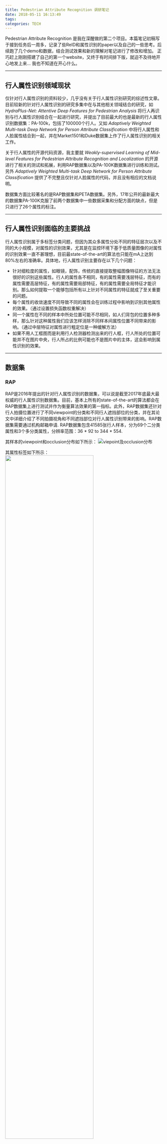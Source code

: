 ```yaml
---
title: Pedestrian Attribute Recognition 调研笔记
date: 2018-05-11 16:13:49
tags:
categories: TECH
---
```

Pedestrian Attribute Recognition 是我在深醒做的第二个项目。本篇笔记初稿写于接到任务后一周多，记录了些ReID和属性识别的paper以及自己的一些思考。后续跑了几个demo和数据，结合测试效果和新的理解对笔记进行了修改和增加。
正巧赶上刚刚搭建了自己的第一个website，又终于有时间排下版，就迫不及待地开心地发上来...
我也不知道在开心什么。
<!-- more -->
---
## 行人属性识别领域现状
仅针对行人属性识别的资料较少，几乎没有关于行人属性识别研究的综述性文章。目前较新的针对行人属性识别的研究多集中在与其他相关领域结合的研究，如 *HydraPlus-Net: Attentive Deep Features for Pedestrian Analysis* 将行人再识别与行人属性识别结合在一起进行研究，并提出了目前最大的也是最新的行人属性识别数据集：PA-100k，包括了100000个行人。又如 *Adaptively Weighted Multi-task Deep Network for Person Attribute Classification* 中将行人属性和人脸属性结合到一起，并在Market1501和Duke数据集上作了行人属性识别的相关工作。

关于行人属性的开源代码资源，我主要就 *Weakly-supervised Learning of Mid-level Features for Pedestrian Attribute Recognition and Localization* 的开源进行了相关的测试和拓展，利用RAP数据集以及PA-100K数据集进行训练和测试。另外 *Adaptively Weighted Multi-task Deep Network for Person Attribute Classification* 提供了不完整且仅针对人脸属性的代码，并且没有相应的文档说明。

数据集方面比较著名的是RAP数据集和PETA数据集。另外，17年公开的最新最大的数据集PA-100K克服了前两个数据集中一些数据采集和分配方面的缺点，但是只进行了26个属性的标注。

---
## 行人属性识别面临的主要挑战
行人属性识别属于多标签分类问题，但因为其众多属性分处不同的特征层次以及不同的大小规模，对属性的识别效果，尤其是在监控环境下基于低质量图像的对属性的识别效果一直不甚理想，目前最state-of-the-art的算法也只能在mA上达到80%左右的准确率。具体地，行人属性识别主要存在以下几个问题：
* 针对细粒度的属性，如眼镜，配饰，传统的直接提取整幅图像特征的方法无法很好的识别这些属性。行人的属性各不相同，有的属性需要浅层特征，而有的属性需要高层特征，有的属性需要局部特征，有的属性需要全局特征才能识别。那么如何提取一个能够包括所有以上针对不同属性的特征就成了至关重要的问题。
* 每个属性的收敛速度不同导致不同的属性会在训练过程中影响到识别其他属性的效果。（通过设置损失函数权重解决）
* 同一个属性在不同的样本中所处位置可能不尽相同，如人们背包的位置多种多样，那么针对这种属性我们应该怎样消除不同样本间属性位置不同带来的影响。（通过中层特征对属性进行粗定位是一种缓解方法）
* 如果不用人工框图而是利用行人检测器检测出来的行人框，行人所处的位置可能并不在图片中央，行人所占的比例可能也不是图片中的主体，这会影响到属性识别的效果。

---
## 数据集
### RAP
RAP是2016年提出的针对行人属性识别的数据集，可以说是截至2017年底最大最权威的行人属性识别数据集。目前，基本上所有的state-of-the-art的算法都会在RAP数据集上进行测试并作为衡量算法效果的第一指标。此外，RAP数据集还针对行人拍摄位置进行了不同viewpoint的分类和不同行人遮挡部位的分类，并在其论文中详细介绍了不同拍摄视角和不同遮挡部位对行人属性识别带来的影响。RAP数据集需要通过机构邮箱申请.
RAP数据集包含41585张行人样本，分为69个二分类属性和3个多分类属性，分辨率范围：36 \* 92 to 344 \* 554.

其样本的viewpoint和occlusion分布如下所示：
![viepoint及occlusion分布](Picture1.png)

其属性标签如下所示：
<img src="Picture2.png" width="75%" height="75%">

对不同身体部分的标注和一些属性标注示例如下：
<img src="Picture3.png" width="75%" height="75%">

### PETA
PETA是2014年发布的数据集，是第一个针对行人属性识别的上万规模的数据集。其收集结合了10个行人再识别小数据集，共19000张行人样本，包括8705个行人。每个样本分为61个二分类属性和4个多分类属性。分辨率范围：17 \* 39 to 169 \* 365.
<img src="Picture4.png" width="75%" height="75%">
目前的工作都是从PETA中选出了35个属性进行识别，具体如下：
<img src="Picture5.png" width="75%" height="75%">
PETA有一个问题是，其关于属性的标注是基于行人ID标注的。也就是说，只要是同一个行人，不管他的某些属性在某张图片里是否是可见的，他的标注都是一样的。

### PA-100K
PA-100K是2017年底发布的最新的，最大的，针对行人属性识别的数据集，包括10万个行人样本，每个样本分26个属性。分辨率范围：50 \* 100 to 758 \* 454.

---
## 评价指标
目前衡量行人属性识别效果的评价指标主要有两个，mA和example-based evaluation。
### mA
mA分别计算每个属性正样本和负样本分对的比例，再二者平均作为这一个属性的准确度，接着再对所有属性取平均作为最后的mA指标。

具体计算如下所示：
<img src="Picture6.png" width="75%" height="75%">
### example-based evaluation
这组评价指标针对每个样本进行评价，通过计算每个样本分对属性和分错属性的关系计算一组指标。

具体计算如下所示：
<img src="Picture7.png" width="75%" height="75%">

---
## 主流方法及未来方向
最早的行人属性识别通过人工提取特征，并针对每个不同的属性分别训练分类器。随着CNN的发展，人们开始尝试把所有属性置于同一个网络进行多任务训练，并发现多任务训练能够带来更好的效果。目前行人属性识别的基本方法是将整个图片扔进同一个CNN网络，并输出多个代表属性的标签进行分类。

基于这个最基本的方法，目前最新的工作主要集中在如何对不同粒度、不同规模的属性进行识别，如何通过提取场景中的上下文信息辅助属性的识别，以及如何提取不同属性间的相关性信息。

一般地，不同粒度属性的提取通过建立不同网络层次的分支分别进行提取，再将不同分支提取的特征进行拼接作为最终特征。上下文信息的提取通过建立LSTM网络结构，使得上下文能够传入到后续提取特征的过程当中。不同属性间相关性信息通过多属性联合训练或利用LSTM网络保存上一个属性的识别信息进行提取。

关于行人属性识别的未来发展趋势，因为考虑到目前这个领域基于CNN的方法也只是刚刚起步，各方面资料和数据都不算完备，还有许多需要改进的地方。这里我只针对我认为的几个比较重要的发展方向进行猜想：
* 在识别过程中考虑不同viewpoint和不同遮挡对属性识别的影响，这需要在训练过程中就加入以上两个方面的元素，并设计新的训练逻辑来利用带有不同viewpoint标注的数据。
* 设计更好的网络结构全方位的提取不同粒度不同规模的属性特征。我们知道不同的属性需要提取不同层次的特征，目前的方法主要通过设置多个分支来解决这个问题，但是我感觉针对分支的设置以及注意力机制的结合，这个方法还可以再继续优化。
* 怎么结合检测进行行人属性识别。目前属性识别的研究几乎都是针对检测好的行人框，但是真实场景中需要检测和属性识别一体化的系统。
* 针对不同的场景，挑选合适的属性。不同的场景对属性的需求也不同。考虑到不同的属性由于其不同粒度和规模的特征，会对模型产生很大的影响，所以我认为针对实际场景我们应该挑选需要的属性，分析属性信息属于的特征层次并由属性驱动我们设计针对性的网络结构。

---
## 几篇关于行人属性识别的工作
### HydraPlus-Net: Attentive Deep Features for Pedestrian Analysis
港中文和商汤的一篇可以同时解决属性识别和行人再识别的工作。首先总结了目前解决属性识别的方法基本都是提取行人的全局特征，但是因为不同的属性所需求的特征大小都不相同，如判断是否打电话需要肩膀部位的特征，但是判断性别则需要全局的特征。作者提出的方法是通过提取不同位置的特征，即从局部到整体多个角度进行提取，来解决属性识别的问题。同时，还需要从不同的特征层次进行提取，如衣服条纹用浅层特征，但是头发长度则需要相对高层的语意特征。

网络结构如下所示：
<img src="Picture8.png" width="60%" height="60%">
一张图片首先在M-net的3个block产生3个输出，这三个输出再分别用一层1 \* 1 \* L的卷积层调整到channel为L，然用基于元素与一个矩阵相乘，分别输入到AF-net中的3个block。M-net输出的3种不同的featuremap决定了feature level，而channel决定了location。

训练过程是分阶段训练. 首先训练M-net，并复制其参数到3条AF-net分支上，再分别训练3条AF-net分支。之后固定前面的网络，训练池化层和全连接层。

算法效果如下：
<img src="Picture9.png" width="80%" height="80%">
### Adaptively Weighted Multi-task Deep Network for Person Attribute Classification
本篇工作提出了把多个属性联合训练能够有效提升模型表现，因为这样可以提取属性之间的相关性。但是这样做有一个问题是不同属性之间的收敛速度不一样。以往的工作不同属性之间对loss占的权重是固定的，这样就会导致如果一个属性已经收敛了，但是另一个属性没收敛的话，那么继续训练就会影响已经收敛的属性。本篇提出的解决方法是，通过动态和自适应的调整不同属性所占的权重，来解决这个问题。论文提出了一种新的框架和训练算法实现这个方法。

网络结构如下所示：
<img src="Picture10.png" width="75%" height="75%">
此外，本篇工作测试的数据集是人脸属性的数据集,以及market1501和duke针对行人属性的数据集，没有在常见的RAP数据集上进行测试。

算法效果如下：
<img src="Picture11.png" width="75%" height="75%">
考虑到本篇工作的测试主要基于人脸属性数据集和冷门的行人属性数据集，所以测试结果可参考性不大。这里列出这篇工作主要是因为其提出的动态调整loss权重的训练算法感觉可以用在其他地方，辅助提升属性识别效果。
### Attribute Recognition by Joint Recurrent Learning of Context and Correlation
主要思路有两个，一是提取不同属性之间的相关性，如女性和裙子之间的相关性。二是提取行人的上下文，即同一个场景的人很有可能有类似的属性，如都穿很厚的衣服或戴太阳镜。

算法网络结构如下：
<img src="Picture12.png" width="75%" height="75%">
Intra-Person Attribute Context 结构针对一张行人框，把这个行人框垂直分为6个部分，再用6个LSTM单元对每个部分提取特征，最后一个单元输出的状态就可以看作是这种图片综合的一个特征总结。这样的提取方式可以提取身体不同部分的空间依赖性以及局部拓扑关系的上下文信息。

Inter-Person Similarity Context 结构针对一张输入的image I，搜寻相似度最高的k个训练image（训练过程），然后用和上面相同的方法输出每个image的综合特征z，并将所有选取的图片和输入的图片置于一起，每个特征元素取最大值，作为行人间的上下文特征。

每个框首先经过基础CNN(Alexnet)，将整体的featuremap垂直分成m个区域分别进行池化，将m个区域的池化输出拼接在一起输入全连接层，输出向量用L2 distance搜索训练数据集中相似度最高的k个image。

Inter-Attribute Correlation 结构输入行人间上下文特征z\* 和每一个图片的上下文信息z。此外，根据一种图片不同部分对不同属性识别的贡献不同，加入注意力机制，为每个属性分配一个w参数，选取如何提取6个部分的比例。(实际上个人感觉就是一个输出为属性个数的向量的全连接层). z\* 作为第一个lstm的初始状态，z相当于每个lstm的输入x。有多少属性就有多少个lstm，每个lstm输出y对应一个属性的标签，且这个y被输入到后续的lstm当中，作用于属性间相关性的提取。

最后属性排列的顺序有很多种排法，如出现频率优先，随机排序等等。给一张test image，根据设定的10种排法产生10个结果，然后投票少数服从多数生成最终结果。

属性预测的顺序是10个顺序的集成。对每个属性顺序，训练一个特定的JRL。为防止噪声由RNN传播到CNN，两者独立训练。majority voting获得最终的结果。

算法效果如下：
<img src="Picture13.png" width="60%" height="60%">
一个问题：对属性的表示不是采用one-hot编码，而是采用word embedding的方法。我的理解：每个属性的名字通过word embedding生成一个向量，通过计算预测向量和属性向量的相似度表示该属性的概率？
### A Richly Annotated Dataset for Pedestrian Attribute Recognition
本篇工作提出了RAP数据集，并就不同视角，不同遮挡，不同身体部分，和属性间相关性对行人属性识别产生的影响进行了详细和系统的分析。

首先将数据分成有遮挡和无遮挡两部分。
<img src="Picture14.png" width="75%" height="75%">
不同视角：这部分只选取无遮挡的部分进行分析。方法是首先用全部无遮挡的数据进行训练，然后测试部分把所有的测试数据分成正面，后面，左面，右面4个方位，去分别看这4部分对每个属性的识别准确度。结果表明，不同的viewpoint会影响到一些特定的属性，比如背包在后面的准确度最高，而是否持有物品在正面的准确度最高，袖子手臂的属性在侧面的准确度最高。

分析结果及其可视化:
<img src="Picture15.png" width="75%" height="75%">
<img src="Picture16.png" width="75%" height="75%">
不同遮挡类型：用无遮挡的数据进行训练，然后有遮挡的数据，和无遮挡的数据分别进行测试。结果表明，有遮挡会导致测试效果明显降低。而且相对来说，局部属性比整体属性下降的多，这表明遮挡会尤其对局部的属性产生影响。

不同身体部分：用无遮挡数据进行训练，然后测试数据根据身体部分的标注分为不同的三个部分。结果表明，属于哪部分的属性在该部分上识别效果比属于其他部分的属性好，这是显而易见的。启发是，能不能首先对身体的三个部分进行检测，检测出位置后每部分再识别对应的属性?

结果可视化:
<img src="Picture17.png" width="75%" height="75%">
### Weakly-supervised Learning of Mid-level Features for Pedestrian Attribute Recognition and Localization
*Weakly-supervised Learning of Mid-level Features for Pedestrian Attribute Recognition and Localization* 是找到的提供较完整代码的工作，其mA指标在RAP数据集中效果较好，但是基于example的一组指标却表现不甚理想。奇怪的是，我用其他方式进行数据预处理后，这组指标出现显著提升，怀疑先前通过简单的padding对每个图片补足到与所在batch同样size的预处理方式对最终效果产生了很大的影响。

本篇工作提出的想法是，如果行人属性每次的位置不统一的话，那么就难以通过直接输入全幅图像的方式识别属性。所以，论文提出了一种基于弱监督方式并且能够检测属性位置的网络，这样如果某个属性被检测出来出现在图像上，那么与该属性相关的其他属性就更可能被识别出来。比如如果检测网络检测到长发的话，那么女性这个相关的属性就更可能会被识别出来。这里体现了属性定位和属性相关性的思想。

本篇提出的架构与HydraPlus-Net中的架构有些相似，可以说是三条分支简化版本的HP-net。不同点在于分支后面的网络设计，这里采用了FSPP，一种特殊的池化层去定位属性的大概位置。

本篇工作主要针对现在存在的三个问题：
* 细粒度的属性会因为多层的卷积层和池化层的处理，被忽视掉。
* 同一个属性相对于人的相对位置可能不一致，比如一个包可能在肩上也可能在膝盖附近。
* 以往的训练都是用人工标注数据进行训练，默认行人在行人框的中心位置，相当于已经默认了行人的分布。但如果要用检测器进行自动化行人属性识别，则行人可能不在行人框的中心位置，行人的分布将是不统一的。

网络结构如下所示：
<img src="Picture18.png" width="75%" height="75%">
这里说的属性定位不是定位到具体的bounding box，而是通过金字塔最大池化的操作，保留每个部分最大的特征值，作为代表属性的特征。相当于属性位置在feature map上的定位。得到这些代表属性位置的特征后，通过后续的全连接层提取属性间的相关性，最终输出属性个数节点作为每个属性的分类器。

每个分支的最大池化操作在两个层面上进行池化。level1对整幅feature map进行最大池化，level2将feature map分为9个区域分别进行最大池化。（这里关于是否分层次进行最大池化，作者分别给出了两种方法对于属性识别和属性定位的效果，在两个任务上二者各有优劣）。

池化操作示意图如下所示：
<img src="Picture19.png" width="65%" height="65%">
训练过程有两个目标。第一是训练出哪些属性要被detector检测出来作为中间特征。第二是这些检测出来的特征有怎样的相关性。这两个过程可以在熵损失函数的监督下同时训练。同时，作者对熵损失函数做了改进。因为原本多标签识别的损失函数，适用于每个标签的正负样本数量相当。但是在行人属性识别领域中，有的标签其正样本数量非常少，如果还用原来的损失函数会发生将该标签全都分到负类的情况。所以作者设计了一种带有权重的熵损失函数，权重代表每种标签训练样本中正样本的比例。

损失函数如下所示：
<img src="Picture20.png" width="60%" height="60%">
算法效果如下：
<img src="Picture21.png" width="75%" height="75%">
GMP代表仅采用全局的最大池化
### Deep View-Sensitive Pedestrian Attribute Inference in an end-to-end Model
VesPA是目前行人属性识别领域效果最好的一篇文章，也是我们目前的首席算法。

论文利用了RAP数据中对viewpoint的标注，引出一条分支利用该标注训练viewpoint的分类器。在实际使用时，viewpoint分类器将首先对行人图片的viewpoint进行分类，接softmax层输出代表正、侧、后三个方位概率的值。代表3个方位的inception模块分别经池化和全连接层后对所有属性进行预测，预测结果将被赋予此前三个值作为权重代表3个方位的预测结果。最终的预测结果由3个分支的预测结果相加后接sigmoid层得出.

网络结构:
<img src="Picture22.png" width="75%" height="75%">
算法效果:
<img src="Picture23.png" width="75%" height="75%">

---
## 下阶段发展方向
基于目前对于行人属性识别领域的知识储备，我认为以后关于该领域的工作方向有以下几点，我将分别从数据方面和算法方面进行阐述。
### 数据方面
行人属性识别的数据存在很大的提升空间。事实上，我认为现今行人属性识别在科研界没有其他方向火热的原因，有一部分数据制约的因素。因为如今公开的数据集数据标注存在界限不明，标注错误的现象，目前无论如何设计算法，在基于这些数据的benchmark上也难以有较大的突破，这导致了属性识别领域的文章较难被收录，使部分专注于此的学者们失去驱动力。在今后的行人属性数据的标注中，可以考虑在标注过程中应去除界限不明的属性（这些属性会在训练中影响那些已经收敛好的属性），在标注之前统一所有标注员对某一属性的标注尺度。另外，在标注中考虑添加头部，上半身，下半身的bounding box位置标注，从而可以设计相应的算法利用这些位置信息，提升识别效果（VesPA利用RAP中viewpoint的辅助标注显著提升了效果，而头部，身体的位置也是十分重要的辅助信息）。

### 算法方面
目前我重新设计的网络结构中，除了少数网络有微弱的效果提升，其余网络均没有效果上的提升。分析原因除了数据上的制约外，我认为还有网络过于复杂导致训练收敛困难的问题。在我的探索中，我主要尝试把识别viewpoint的网络与多分支提取多粒度的思想和pyramid分part的思想进行结合，但是如何将这些思想完美的结合在一起是一个值得深入研究的问题。在实践中，我尝试了多种结合的方式，即使已经删除、简化部分复杂结构，并对各输出节点进行充分的降维，所形成的网络依然较为庞大。另外可能还存在训练参数的设置问题。因为我在这个领域资质尚浅，仅通过训练过程中loss变化分析训练阶段，调整学习率，步长等参数，在这些参数的设置上我很可能没有选取合适的参数组合得以进一步收敛模型。尽管如此，基于我粗浅的见识和思考，还是认为在以下三个方向上设计算法具有最大的提升效果的可能性：
* 继续研究如何利用viewpoint分类和对图像的多维度分part，尝试把二者组合在一起。这两个思路都被分别证明在行人属性和ReID领域中具有显著的提升效果。在VesPA中，对viewpoint的利用是通过输出3个代表不同方向概率的值到3个代表不同方向的分支上面，但是从直观上感觉，我一直认为这种利用方式过于冗杂。如果能够把代表3个方向的分支去掉，而把viewpoint分类信息以某种形式添加在一条主干分支上面，能够很大程度的降低模型复杂度。但是如何表达viewpoint的分类信息，是继续输出三个显式的值还是以某种编码的方式传回主干，值得深入研究。
* Adaptively Weighted Multi-task Deep Network for Person Arribute Classification 这篇论文提出的动态调整某个属性权重的训练trick我认为很适合属性的训练过程。因为众多属性的联合训练确实存在每个属性收敛速度不一样的问题，确实会引发未收敛的属性继续训练影响已收敛的属性的问题。这种动态调整属性权重的trick，我认为很有可能促进模型的收敛程度。
* 若出现新的数据集，设计算法利用头部、上半身、下半身的位置信息。可以仿照VesPA的思想，首先利用这些信息训练目标检测器，能够检测行人三个部分的位置。再把这些位置信息以某种恰当的形式回传给属性识别网络，辅助预测识别。具体如何融合这些结构，如何传递辅助信息，需要更多的讨论和研究。此外，目标检测器的添加可能会导致速度性能上的降低。

---
## 参考及补充材料
* Paper: [*Weakly-supervised Learning of Mid-level Features for Pedestrian Attribute Recognition and Localization*](./papers/WPAL.pdf) 
Code: [*Github*](https://github.com/YangZhou1994/WPAL-network)
* Paper: [*HydraPlus-Net: Attentive Deep Features for Pedestrian Analysis*](./papers/HP-NET.pdf) 
Code: [*Github*](https://github.com/xh-liu/HydraPlus-Net)
* Paper: [*Adaptively Weighted Multi-task Deep Network for Person Attribute Classification*](./papers/Adaptively Weighted.pdf) 
* Paper: [*Attribute Recognition by Joint Recurrent Learning of Context and Correlation*](./papers/JRL.pdf)
* Paper: [*A Richly Annotated Dataset for Pedestrian Attribute Recognition*](./papers/RAP.pdf)
* Paper: [*Deep View-Sensitive Pedestrian Attribute Inference in an end-to-end Model*](./papers/VesPA.pdf)
* PETA数据集主页: http://mmlab.ie.cuhk.edu.hk/projects/PETA.html
* RAP数据集主页: http://rap.idealtest.org/

